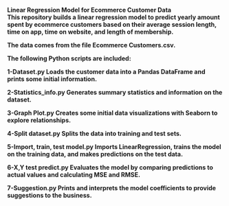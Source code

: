 <b>Linear Regression Model for Ecommerce Customer Data<b/><br>
This repository builds a linear regression model to predict yearly amount spent by ecommerce customers based on their average session length, time on app, time on website, and length of membership.

The data comes from the file Ecommerce Customers.csv.

The following Python scripts are included:

1-Dataset.py
Loads the customer data into a Pandas DataFrame and prints some initial information.

2-Statistics_info.py
Generates summary statistics and information on the dataset.

3-Graph Plot.py
Creates some initial data visualizations with Seaborn to explore relationships.

4-Split dataset.py
Splits the data into training and test sets.

5-Import, train, test model.py
Imports LinearRegression, trains the model on the training data, and makes predictions on the test data.

6-X,Y test predict.py
Evaluates the model by comparing predictions to actual values and calculating MSE and RMSE.

7-Suggestion.py
Prints and interprets the model coefficients to provide suggestions to the business.
